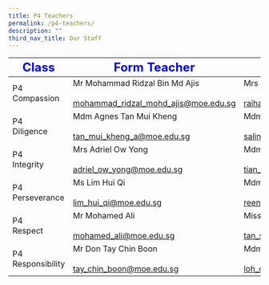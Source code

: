```yaml
---
title: P4 Teachers
permalink: /p4-teachers/
description: ""
third_nav_title: Our Staff
---
```

| <strong style="color: blue; font-size: 24px;">Class</strong>|<strong style="color: blue; font-size: 24px;">Form Teacher</strong>|<strong style="color: blue; font-size: 24px;">Co-Form Teacher</strong>|
|-------------------|-------------------------------------------------------------------------------|---------------------------------------------------------------|
| P4<br> Compassion     | Mr Mohammad Ridzal Bin Md Ajis<br><br><a href="mailto:mohammad_ridzal_mohd_ajis@moe.edu.sg">mohammad_ridzal_mohd_ajis@moe.edu.sg</a>    | Mrs  Raihanah Hayashi<br><br><a href="mailto:raihanah_abdul_subhan@moe.edu.sg">raihanah_abdul_subhan@moe.edu.sg</a> |
| P4 <br>Diligence      | Mdm Agnes Tan Mui Kheng<br><br><a href="mailto:tan_mui_kheng_a@moe.edu.sg">tan_mui_kheng_a@moe.edu.sg</a>                     | Mdm Salinah Sudarmo<br><br><a href="mailto:salinah_sudarmo@moe.edu.sg">salinah_sudarmo@moe.edu.sg</a>           |
| P4<br> Integrity      | Mrs Adriel Ow Yong<br><br><a href="mailto:adriel_ow_yong@moe.edu.sg">adriel_ow_yong@moe.edu.sg</a>                           | Mdm Tian Zhe<br><br><a href="mailto:tian_zhe@moe.edu.sg">tian_zhe@moe.edu.sg</a>                       |
| P4 <br>Perseverance   | Ms Lim Hui Qi<br><br><a href="mailto:lim_hui_qi@moe.edu.sg">lim_hui_qi@moe.edu.sg</a>                                    | Mdm Reena Shukla<br><br><a href="mailto:reena_shukla_prempal_shukal@moe.edu.sg">reena_shukla_prempal_shukal@moe.edu.sg</a>              |
| P4<br> Respect        | Mr Mohamed Ali<br><br><a href="mailto:mohamed_ali@moe.edu.sg">mohamed_ali@moe.edu.sg</a> | Miss Tan Seow Fong<br><br><a href="mailto:tan_seow_fong@moe.edu.sg">tan_seow_fong@moe.edu.sg</a>         |
| P4 <br>Responsibility | Mr Don Tay Chin Boon <br><br><a href="mailto:tay_chin_boon@moe.edu.sg">tay_chin_boon@moe.edu.sg</a>                         | Mdm Loh Cai Ying<br><br><a href="mailto:loh_cai_ying@moe.edu.sg">loh_cai_ying@moe.edu.sg</a>               |
